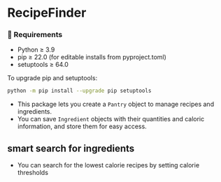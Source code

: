 # RecipeFinder

### 🔧 Requirements

- Python ≥ 3.9
- pip ≥ 22.0 (for editable installs from pyproject.toml)
- setuptools ≥ 64.0

To upgrade pip and setuptools:

```bash
python -m pip install --upgrade pip setuptools
```

- This package lets you create a `Pantry` object to manage recipes and ingredients.
- You can save `Ingredient` objects with their quantities and caloric information, and store them for easy access.

## smart search for ingredients

- You can search for the lowest calorie recipes by setting calorie thresholds